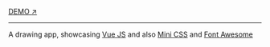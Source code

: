 [DEMO :arrow_upper_right:](https://aeter.github.io/vraw/)

---

A drawing app, showcasing [Vue JS](https://vuejs.org/) and also [Mini CSS](https://minicss.org/) and [Font Awesome](https://fontawesome.com)
